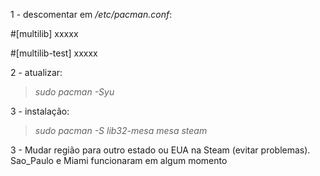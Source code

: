 1 - descomentar em */etc/pacman.conf*:

#[multilib]
xxxxx

#[multilib-test]
xxxxx

2 - atualizar:

> *sudo pacman -Syu*

3 - instalação:

> *sudo pacman -S lib32-mesa mesa steam*

3 - Mudar região para outro estado ou EUA na Steam (evitar problemas). Sao_Paulo e Miami funcionaram em algum momento



